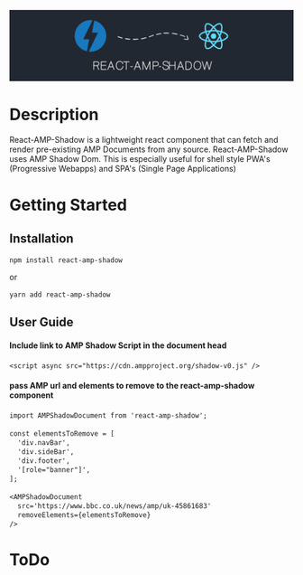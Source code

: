 ![](./assets/react-amp-shadow_banner.png)

# Description

React-AMP-Shadow is a lightweight react component that can fetch and render pre-existing AMP Documents from any source. React-AMP-Shadow uses AMP Shadow Dom. This is especially useful for shell style PWA's (Progressive Webapps) and SPA's (Single Page Applications)

# Getting Started

## Installation

```
npm install react-amp-shadow
```

or

```
yarn add react-amp-shadow
```

## User Guide

#### Include link to AMP Shadow Script in the document head

```
<script async src="https://cdn.ampproject.org/shadow-v0.js" />
```

#### pass AMP url and elements to remove to the react-amp-shadow component

```
import AMPShadowDocument from 'react-amp-shadow';

const elementsToRemove = [
  'div.navBar',
  'div.sideBar',
  'div.footer',
  '[role="banner"]',
];

<AMPShadowDocument
  src='https://www.bbc.co.uk/news/amp/uk-45861683'
  removeElements={elementsToRemove}
/>
```

# ToDo
